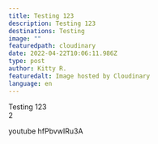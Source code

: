 ```yaml
---
title: Testing 123
description: Testing 123
destinations: Testing
image: ""
featuredpath: cloudinary
date: 2022-04-22T10:06:11.986Z
type: post
author: Kitty R.
featuredalt: Image hosted by Cloudinary
language: en
---
```

Testing 123\
2

youtube hfPbvwIRu3A